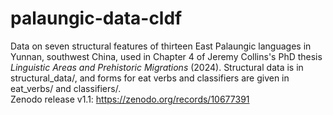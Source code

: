 # palaungic-data-cldf

Data on seven structural features of thirteen East Palaungic languages in Yunnan, southwest China, used in Chapter 4 of Jeremy Collins's PhD thesis _Linguistic Areas and Prehistoric Migrations_ (2024).  Structural data is in structural_data/, and forms for eat verbs and classifiers are given in eat_verbs/ and classifiers/.  
Zenodo release v1.1: https://zenodo.org/records/10677391
